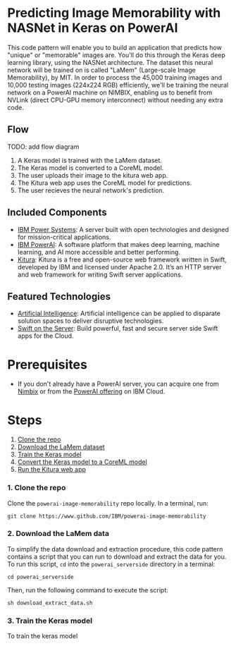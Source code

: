 # Predicting Image Memorability with NASNet in Keras on PowerAI

This code pattern will enable you to build an application that predicts how "unique" or "memorable" images are. You'll do this through the Keras deep learning library, using the NASNet architecture. The dataset this neural network will be trained on is called "LaMem" (Large-scale Image Memorability), by MIT. In order to process the 45,000 training images and 10,000 testing images (224x224 RGB) efficiently, we'll be training the neural network on a PowerAI machine on NIMBIX, enabling us to benefit from NVLink (direct CPU-GPU memory interconnect) without needing any extra code.

## Flow

TODO: add flow diagram

1. A Keras model is trained with the LaMem dataset.
1. The Keras model is converted to a CoreML model.
1. The user uploads their image to the kitura web app.
1. The Kitura web app uses the CoreML model for predictions.
1. The user recieves the neural network's prediction.

## Included Components

* [IBM Power Systems](https://www-03.ibm.com/systems/power/): A server built with open technologies and designed for mission-critical applications.
* [IBM PowerAI](https://www.ibm.com/ms-en/marketplace/deep-learning-platform): A software platform that makes deep learning, machine learning, and AI more accessible and better performing.
* [Kitura](https://www.kitura.io): Kitura is a free and open-source web framework written in Swift, developed by IBM and licensed under Apache 2.0. It’s an HTTP server and web framework for writing Swift server applications.

## Featured Technologies

* [Artificial Intelligence](https://medium.com/ibm-data-science-experience): Artificial intelligence can be applied to disparate solution spaces to deliver disruptive technologies.
* [Swift on the Server](https://developer.ibm.com/swift/): Build powerful, fast and secure server side Swift apps for the Cloud.

# Prerequisites

* If you don't already have a PowerAI server, you can acquire one from [Nimbix](https://www.nimbix.net/ibm) or from the [PowerAI offering](https://console.bluemix.net/catalog/services/powerai) on IBM Cloud.

# Steps

1. [Clone the repo](#1-clone-the-repo)
1. [Download the LaMem dataset](#2-download-the-lamem-dataset)
1. [Train the Keras model](#3-train-the-keras-model)
1. [Convert the Keras model to a CoreML model](#4-convert-the-keras-model-to-a-coreml-model)
1. [Run the Kitura web app](#5-run-the-kitura-web-app)

### 1. Clone the repo

Clone the `powerai-image-memorability` repo locally. In a terminal, run:

```
git clone https://www.github.com/IBM/powerai-image-memorability
```

### 2. Download the LaMem data

To simplify the data download and extraction procedure, this code pattern contains a script that you can run to download and extract the data for you. To run this script, `cd` into the `powerai_serverside` directory in a terminal:

```
cd powerai_serverside
```

Then, run the following command to execute the script:

```
sh download_extract_data.sh
```

### 3. Train the Keras model

To train the keras model
